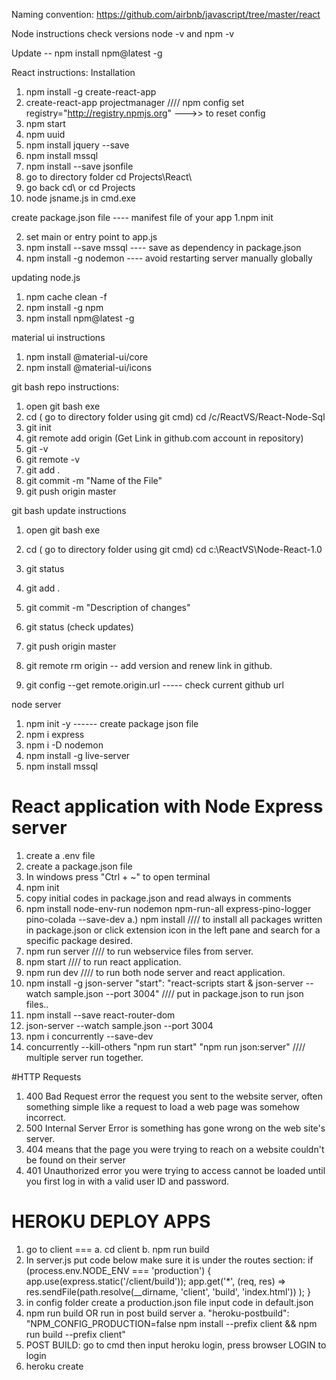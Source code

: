 Naming convention: https://github.com/airbnb/javascript/tree/master/react

Node instructions
check versions node -v and npm -v

Update -- npm install npm@latest -g

React instructions:
Installation

1. npm install -g create-react-app
2. create-react-app projectmanager //// npm config set registry="http://registry.npmjs.org" --->> to reset config
3. npm start
4. npm uuid
5. npm install jquery --save
6. npm install mssql
7. npm install --save jsonfile
8. go to directory folder cd Projects\React\
9. go back cd\ or cd Projects
10. node jsname.js in cmd.exe

create package.json file ---- manifest file of your app
1.npm init

2. set main or entry point to app.js
3. npm install --save mssql ---- save as dependency in package.json
4. npm install -g nodemon ---- avoid restarting server manually globally

updating node.js

1. npm cache clean -f
2. npm install -g npm
3. npm install npm@latest -g

material ui instructions

1. npm install @material-ui/core
2. npm install @material-ui/icons

git bash repo instructions:

1. open git bash exe
2. cd ( go to directory folder using git cmd)
   cd /c/ReactVS/React-Node-Sql
3. git init
4. git remote add origin (Get Link in github.com account in repository)
5. git -v
6. git remote -v
7. git add .
8. git commit -m "Name of the File"
9. git push origin master

git bash update instructions

1. open git bash exe
2. cd ( go to directory folder using git cmd)
   cd c:\ReactVS\Node-React-1.0
3. git status
4. git add .
5. git commit -m "Description of changes"
6. git status (check updates)
7. git push origin master

8. git remote rm origin -- add version and renew link in github.
9. git config --get remote.origin.url ----- check current github url

node server

1. npm init -y ------ create package json file
2. npm i express
3. npm i -D nodemon
4. npm install -g live-server
5. npm install mssql

# React application with Node Express server

1. create a .env file
2. create a package.json file
3. In windows press "Ctrl + ~" to open terminal
4. npm init
5. copy initial codes in package.json and read always in comments
6. npm install node-env-run nodemon npm-run-all express-pino-logger pino-colada --save-dev
   a.) npm install //// to install all packages written in package.json or click extension icon in the left pane and search for a specific package desired.
7. npm run server //// to run webservice files from server.
8. npm start //// to run react application.
9. npm run dev //// to run both node server and react application.
10. npm install -g json-server
    "start": "react-scripts start & json-server --watch sample.json --port 3004" //// put in package.json to run json files..
11. npm install --save react-router-dom
12. json-server --watch sample.json --port 3004
13. npm i concurrently --save-dev
14. concurrently --kill-others \"npm run start\" \"npm run json:server\" //// multiple server run together.

#HTTP Requests

1.  400 Bad Request error the request you sent to the website server, often something simple like a request to load a web page was somehow incorrect.
2.  500 Internal Server Error is something has gone wrong on the web site's server.
3.  404 means that the page you were trying to reach on a website couldn't be found on their server
4.  401 Unauthorized error you were trying to access cannot be loaded until you first log in with a valid user ID and password.

# HEROKU DEPLOY APPS

1. go to client === a. cd client b. npm run build
2. In server.js put code below make sure it is under the routes section:
   if (process.env.NODE_ENV === 'production') {
   app.use(express.static('/client/build'));
   app.get('\*', (req, res) =>
   res.sendFile(path.resolve(\_\_dirname, 'client', 'build', 'index.html'))
   );
   }
3. in config folder create a production.json file input code in default.json
4. npm run build OR
   run in post build server
   a. "heroku-postbuild": "NPM_CONFIG_PRODUCTION=false npm install --prefix client && npm run build --prefix client"
5. POST BUILD: go to cmd then input heroku login, press browser LOGIN to login
6. heroku create
